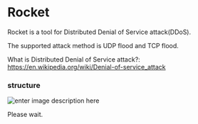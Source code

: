 # Rocket

Rocket is a tool for Distributed Denial of Service attack(DDoS).

The supported attack method is UDP flood and TCP flood.


What is Distributed Denial of Service attack?:
https://en.wikipedia.org/wiki/Denial-of-service_attack

### structure
![enter image description here](https://1.bp.blogspot.com/-D2I7Z7-HLGU/Xlyf7OYUi8I/AAAAAAABXq4/jZ0035aDGiE5dP3WiYhlSqhhMgGy8p7zACNcBGAsYHQ/s1600/no_image_square.jpg)

Please wait.

